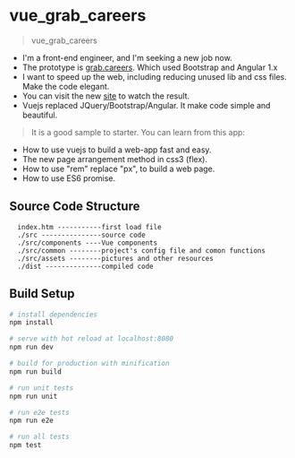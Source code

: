 # vue_grab_careers

> vue_grab_careers
 * I'm a front-end engineer, and I'm seeking a new job now.
 * The prototype is [grab.careers](https://grab.careers). Which used Bootstrap and Angular 1.x
 * I want to speed up the web, including reducing unused lib and css files. Make the code elegant.
 * You can visit the new [site](http://iwxpublish.oss-cn-hangzhou.aliyuncs.com/vue/index.html) to watch the result.
 * Vuejs replaced JQuery/Bootstrap/Angular. It make code simple and beautiful.

> It is a good sample to starter. You can learn from this app:
 * How to use vuejs to build a web-app fast and easy.
 * The new page arrangement method in css3 (flex).
 * How to use "rem" replace "px", to build a web page.
 * How to use ES6 promise.
 
## Source Code Structure
```
  index.htm -----------first load file
  ./src ---------------source code
  ./src/components ----Vue components
  ./src/common --------project's config file and comon functions
  ./src/assets --------pictures and other resources
  ./dist --------------compiled code
```

## Build Setup

``` bash
# install dependencies
npm install

# serve with hot reload at localhost:8080
npm run dev

# build for production with minification
npm run build

# run unit tests
npm run unit

# run e2e tests
npm run e2e

# run all tests
npm test
```
